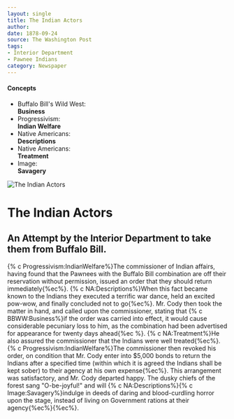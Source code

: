 ```yaml
---
layout: single
title: The Indian Actors
author: 
date: 1878-09-24
source: The Washington Post
tags:
- Interior Department
- Pawnee Indians
category: Newspaper
---
```

<div class="concepts">
    <h4>Concepts</h4>
    <div class="keywords">
        <ul>
            <li>
                <span title="BBWW:Business" style="background-color: transparent;">
                    <a title="BBWW:Business" onmouseover="highlightSpan(this.getAttribute('title'))">
                        Buffalo Bill's Wild West:
                        <br />
                        <strong>Business</strong>
                    </a>  
                </span>
            </li>
            <li>
                <span title="Progressivism:IndianWelfare" style="background-color: transparent;">
                    <a title="Progressivism:IndianWelfare" onmouseover="highlightSpan(this.getAttribute('title'))">
                        Progressivism:
                        <br />
                        <strong>Indian Welfare</strong>
                    </a>  
                </span>
            </li>
            <li>
                <span title="NA:Descriptions" style="background-color: transparent;">
                    <a title="NA:Descriptions" onmouseover="highlightSpan(this.getAttribute('title'))">
                        Native Americans:
                        <br />
                        <strong>Descriptions</strong>
                    </a>  
                </span>
            </li>
            <li>
                <span title="NA:Treatment" style="background-color: transparent;">
                    <a title="NA:Treatment" onmouseover="highlightSpan(this.getAttribute('title'))">
                        Native Americans:
                        <br />
                        <strong>Treatment</strong>
                    </a>  
                </span>
            </li>
            <li>
                <span title="Image:Savagery" style="background-color: transparent;">
                    <a title="Image:Savagery" onmouseover="highlightSpan(this.getAttribute('title'))">
                        Image:
                        <br />
                        <strong>Savagery</strong>
                    </a>  
                </span>
            </li>
        </ul>
    </div>
</div>

![The Indian Actors](http://codyarchive.org/figures/250/wfc.nsp01140.1.jpg "The Indian Actors")

# The Indian Actors

## An Attempt by the Interior Department to take them from Buffalo Bill.

{% c Progressivism:IndianWelfare%}The commissioner of Indian affairs, having found that the Pawnees with the Buffalo Bill combination are off their reservation without permission, issued an order that they should return immediately{%ec%}. {% c NA:Descriptions%}When this fact became known to the Indians they executed a terrific war dance, held an excited pow-wow, and finally concluded not to go{%ec%}. Mr. Cody then took the matter in hand, and called upon the commissioner, stating that {% c BBWW:Business%}if the order was carried into effect, it would cause considerable pecuniary loss to him, as the combination had been advertised for appearance for twenty days ahead{%ec %}. {% c NA:Treatment%}He also assured the commissioner that the Indians were well treated{%ec%}. {% c Progressivism:IndianWelfare%}The commissioner then revoked his order, on condition that Mr. Cody enter into $5,000 bonds to return the Indians after a specified time (within which it is agreed the Indians shall be kept sober) to their agency at his own expense{%ec%}. This arrangement was satisfactory, and Mr. Cody departed happy. The dusky chiefs of the forest sang "O-be-joyful!" and will {% c NA:Descriptions%}{% c Image:Savagery%}indulge in deeds of daring and blood-curdling horror upon the stage, instead of living on Government rations at their agency{%ec%}{%ec%}.